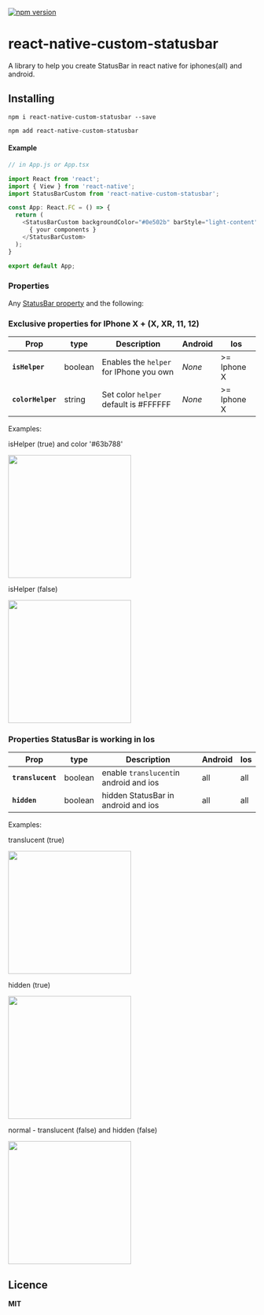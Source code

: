[![npm version](https://badge.fury.io/js/react-native-custom-statusbar.svg)](https://badge.fury.io/js/react-native-custom-statusbar)

# react-native-custom-statusbar
A library to help you create StatusBar in react native for iphones(all) and android.

## Installing ##
`npm i react-native-custom-statusbar --save`

`npm add react-native-custom-statusbar`

#### Example ####
```js
// in App.js or App.tsx

import React from 'react';
import { View } from 'react-native';
import StatusBarCustom from 'react-native-custom-statusbar';

const App: React.FC = () => {
  return (
    <StatusBarCustom backgroundColor="#0e502b" barStyle="light-content">
      { your components }
    </StatusBarCustom>
  );
}

export default App;
```

### Properties

Any [StatusBar property](https://reactnative.dev/docs/statusbar) and the following:


### Exclusive properties for IPhone X + (X, XR, 11, 12)

| Prop               | type    | Description                               | Android     | Ios         |
| ------------------ | ------- | ----------------------------------------- | ----------- | ----------- |
| **`isHelper`**     | boolean | Enables the `helper` for IPhone you own   | _None_      | >= Iphone X |
| **`colorHelper`**  | string  | Set color `helper` default is #FFFFFF     | _None_      | >= Iphone X |


Examples:

isHelper (true) and color '#63b788'

<img src="/examples/isHelper_true.png" width="250">

isHelper (false)

<img src="/examples/isHelper_false.png" width="250">

### Properties StatusBar is working in Ios

| Prop               | type    | Description                               | Android     | Ios         |
| ------------------ | ------- | ----------------------------------------- | ----------- | ----------- |
| **`translucent`**  | boolean | enable `translucent`in android and ios    | all         | all         |
| **`hidden`**       | boolean | hidden StatusBar in android and ios       | all         | all         |

Examples:

translucent (true)

<img src="/examples/translucent_true.png" width="250">

hidden (true)

<img src="/examples/hidden_true.png" width="250">

normal - translucent (false) and hidden (false) 

<img src="/examples/normal_statusbar.png" width="250">

## Licence ##
**MIT**
